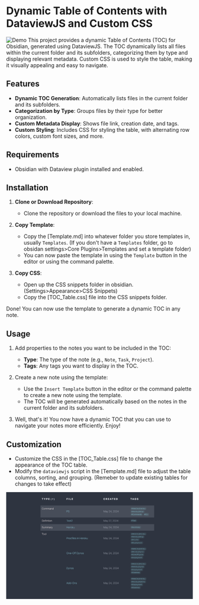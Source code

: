 
# Dynamic Table of Contents with DataviewJS and Custom CSS

![Demo](Attachements/TOC_Demo.gif)
This project provides a dynamic Table of Contents (TOC) for Obsidian, generated using DataviewJS. The TOC dynamically lists all files within the current folder and its subfolders, categorizing them by type and displaying relevant metadata. Custom CSS is used to style the table, making it visually appealing and easy to navigate.

## Features

- **Dynamic TOC Generation**: Automatically lists files in the current folder and its subfolders.
- **Categorization by Type**: Groups files by their type for better organization.
- **Custom Metadata Display**: Shows file link, creation date, and tags.
- **Custom Styling**: Includes CSS for styling the table, with alternating row colors, custom font sizes, and more.

## Requirements

- Obsidian with Dataview plugin installed and enabled.

## Installation

1. **Clone or Download Repository**:
   - Clone the repository or download the files to your local machine.

2. **Copy Template**:
   - Copy the [Template.md] into whatever folder you store templates in, usually `Templates`.
   (If you don't have a `Templates` folder, go to obsidan settings>Core Plugins>Templates and set a template folder)
   - You can now paste the template in using the `Template` button in the editor or using the command palette.

3. **Copy CSS**:
   - Open up the CSS snippets folder in obsidian. (Settings>Appearance>CSS Snippets)
   - Copy the [TOC_Table.css] file into the CSS snippets folder.

Done! You can now use the template to generate a dynamic TOC in any note.

## Usage

1. Add properties to the notes you want to be included in the TOC:
   - **Type**: The type of the note (e.g., `Note`, `Task`, `Project`).
   - **Tags**: Any tags you want to display in the TOC.

2. Create a new note using the template:
   - Use the `Insert Template` button in the editor or the command palette to create a new note using the template.
   - The TOC will be generated automatically based on the notes in the current folder and its subfolders.

3. Well, that's it! You now have a dynamic TOC that you can use to navigate your notes more efficiently. Enjoy!
## Customization

   - Customize the CSS in the [TOC_Table.css] file to change the appearance of the TOC table.
   - Modify the `dataviewjs` script in the [Template.md] file to adjust the table columns, sorting, and grouping. (Remeber to update existing tables for changes to take effect)


![alt text](Attachements/Table_Example.png)